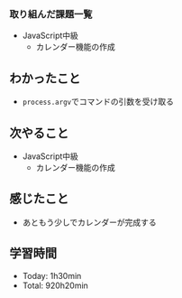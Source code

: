 ### 取り組んだ課題一覧
- JavaScript中級
  -  カレンダー機能の作成
## わかったこと
- `process.argv`でコマンドの引数を受け取る
## 次やること
- JavaScript中級
  - カレンダー機能の作成
## 感じたこと
- あともう少しでカレンダーが完成する
## 学習時間
- Today: 1h30min
- Total: 920h20min